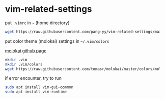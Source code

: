 # vim-related-settings

put `.vimrc` in `~` (home directory)

```sh
wget https://raw.githubusercontent.com/pang-yy/vim-related-settings/main/.vimrc -P ~
```

put color theme (molokai) settings in `~/.vim/colors`

[molokai github page](https://github.com/tomasr/molokai)

```sh
mkdir .vim
mkdir .vim/colors
wget https://raw.githubusercontent.com/tomasr/molokai/master/colors/molokai.vim -P ~/.vim/colors
```

if error encounter, try to run

```sh
sudo apt install vim-gui-common
sudo apt install vim-runtime
```
